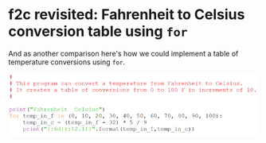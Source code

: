 # f2c revisited: Fahrenheit to Celsius conversion table using `for`

And as another comparison here's how we could implement a table of temperature conversions using `for`.

![](23_f2c_using_for_py.png)

